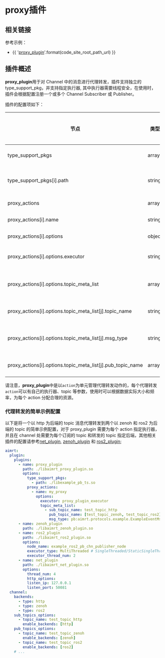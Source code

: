 # proxy插件

## 相关链接

参考示例：
- {{ '[proxy_plugin]({}/src/examples/plugins/proxy_plugin)'.format(code_site_root_path_url) }}

## 插件概述

**proxy_plugin**用于对 Channel 中的消息进行代理转发，插件支持独立的 type_support_pkg，并支持指定执行器, 其中执行器需要线程安全，在使用时，插件会根据配置注册一个或多个 Channel Subscriber 或 Publisher。

插件的配置项如下：

| 节点                              | 类型          | 是否可选| 默认值  | 作用 |
| ----                              | ----          | ----  | ----      | ---- |
| type_support_pkgs                 | array         | 必选  | []        | type support 包配置 |
| type_support_pkgs[i].path         | string        | 必选  | ""        | type support 包的路径 |
| proxy_actions                     | array         | 必选  | []        | 代理转发配置 |
| proxy_actions[i].name            | string        | 必选  | ""        | 代理转发名称 |
| proxy_actions[i].options         | object        | 必选  | {}        | 代理转发配置 |
| proxy_actions[i].options.executor| string        | 必选  | ""        | 代理转发执行器 |
| proxy_actions[i].options.topic_meta_list                   | array         | 必选  | []        | 要代理转发的 topic 和类型 |
| proxy_actions[i].options.topic_meta_list[j].topic_name     | string        | 必选  | ""        | 要代理转发的 topic |
| proxy_actions[i].options.topic_meta_list[j].msg_type       | string        | 必选  | ""        | 要代理转发的消息类型 |
| proxy_actions[i].options.topic_meta_list[j].pub_topic_name | array         | 必选  | []        | 代理转发后的 topic |


请注意，**proxy_plugin**中是以`action`为单元管理代理转发动作的，每个代理转发`action`可以有自己的执行器、topic 等参数，使用时可以根据数据实际大小和频率，为每个 action 分配合理的资源。


### 代理转发的简单示例配置

以下是将一个以 http 为后端的 topic 消息代理转发到两个以 zenoh 和 ros2 为后端的 topic 的简单示例配置，对于 proxy_plugin 需要为每个 action 指定执行器，并且在 channel 处需要为每个订阅的 topic 和转发的 topic 指定后端，其他相关插件的配置请参考[net_plugin](./net_plugin.md), [zenoh_plugin](./zenoh_plugin.md) 和 [ros2_plugin](./ros2_plugin.md);

```yaml
aimrt:
  plugin:
    plugins:
      - name: proxy_plugin
        path: ./libaimrt_proxy_plugin.so
        options:
          type_support_pkgs:
            - path: ./libexample_pb_ts.so
          proxy_actions:
            - name: my_proxy
              options:
                executor: proxy_plugin_executor
                topic_meta_list:
                  - sub_topic_name: test_topic_http
                    pub_topic_name: [test_topic_zenoh, test_topic_ros2]
                    msg_type: pb:aimrt.protocols.example.ExampleEventMsg
      - name: zenoh_plugin
        path: ./libaimrt_zenoh_plugin.so
      - name: ros2_plugin
        path: ./libaimrt_ros2_plugin.so
        options:
          node_name: example_ros2_pb_chn_publisher_node
          executor_type: MultiThreaded # SingleThreaded/StaticSingleThreaded/MultiThreaded
          executor_thread_num: 2
      - name: net_plugin
        path: ./libaimrt_net_plugin.so
        options:
          thread_num: 4
          http_options:
          listen_ip: 127.0.0.1
          listen_port: 50081
  channel:
    backends:
      - type: http
      - type: zenoh
      - type: ros2
    sub_topics_options:
      - topic_name: test_topic_http
        enable_backends: [http]
    pub_topics_options:
      - topic_name: test_topic_zenoh
        enable_backends: [zenoh]
      - topic_name: test_topic_ros2
        enable_backends: [ros2]
    # ...
```



